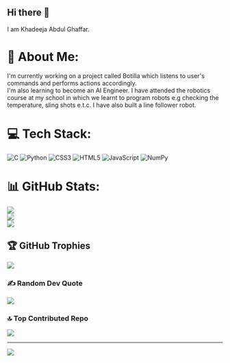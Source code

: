 ## Hi there 👋
I am Khadeeja Abdul Ghaffar.

# 💫 About Me:
I'm currently working on a project called Botilla which listens to user's commands and performs actions accordingly.<br>I'm also learning to become an AI Engineer.
I have attended the robotics course at my school in which we learnt to program robots e.g checking the temperature, sling shots e.t.c. I have also built a line follower robot.

# 💻 Tech Stack:
![C](https://img.shields.io/badge/c-%2300599C.svg?style=for-the-badge&logo=c&logoColor=white) ![Python](https://img.shields.io/badge/python-3670A0?style=for-the-badge&logo=python&logoColor=ffdd54) ![CSS3](https://img.shields.io/badge/css3-%231572B6.svg?style=for-the-badge&logo=css3&logoColor=white) ![HTML5](https://img.shields.io/badge/html5-%23E34F26.svg?style=for-the-badge&logo=html5&logoColor=white) ![JavaScript](https://img.shields.io/badge/javascript-%23323330.svg?style=for-the-badge&logo=javascript&logoColor=%23F7DF1E) ![NumPy](https://img.shields.io/badge/numpy-%23013243.svg?style=for-the-badge&logo=numpy&logoColor=white)
# 📊 GitHub Stats:
![](https://github-readme-stats.vercel.app/api?username=KhadeejaAbdulGhaffar&theme=dark&hide_border=false&include_all_commits=false&count_private=false)<br/>
![](https://nirzak-streak-stats.vercel.app/?user=KhadeejaAbdulGhaffar&theme=dark&hide_border=false)<br/>
![](https://github-readme-stats.vercel.app/api/top-langs/?username=KhadeejaAbdulGhaffar&theme=dark&hide_border=false&include_all_commits=false&count_private=false&layout=compact)

## 🏆 GitHub Trophies
![](https://github-profile-trophy.vercel.app/?username=KhadeejaAbdulGhaffar&theme=radical&no-frame=false&no-bg=true&margin-w=4)

### ✍️ Random Dev Quote
![](https://quotes-github-readme.vercel.app/api?type=horizontal&theme=merko)

### 🔝 Top Contributed Repo
![](https://github-contributor-stats.vercel.app/api?username=KhadeejaAbdulGhaffar&limit=5&theme=dark&combine_all_yearly_contributions=true)

---
[![](https://visitcount.itsvg.in/api?id=KhadeejaAbdulGhaffar&icon=0&color=10)](https://visitcount.itsvg.in)
